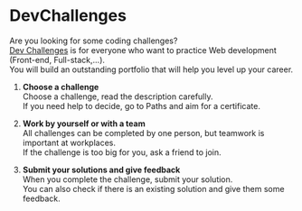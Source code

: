 # DevChallenges

Are you looking for some coding challenges?  
[Dev Challenges](https://devchallenges.io/) is for everyone who want to practice Web development (Front-end, Full-stack,...).  
You will build an outstanding portfolio that will help you level up your career.  

1. **Choose a challenge**  
Choose a challenge, read the description carefully.  
If you need help to decide, go to Paths and aim for a certificate.

2. **Work by yourself or with a team**  
All challenges can be completed by one person, but teamwork is important at workplaces.  
If the challenge is too big for you, ask a friend to join.

3. **Submit your solutions and give feedback**  
When you complete the challenge, submit your solution.  
You can also check if there is an existing solution and give them some feedback.
